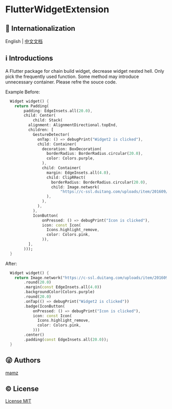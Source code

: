 # FlutterWidgetExtension
## :large_blue_circle: Internationalization

English | [中文文档](README_zh.md)

## :information_source: Introductions

A Flutter package for chain build widget, decrease widget nested hell. Only pick the frequently used function. Some method may introduce unnecessary container. Please refre the souce code.

Example
Before:
```dart
  Widget widget() {
    return Padding(
        padding: EdgeInsets.all(20.0),
        child: Center(
            child: Stack(
          alignment: AlignmentDirectional.topEnd,
          children: [
            GestureDetector(
              onTap: () => debugPrint("Widget2 is clicked"),
              child: Container(
                decoration: BoxDecoration(
                  borderRadius: BorderRadius.circular(20.0),
                  color: Colors.purple,
                ),
                child: Container(
                  margin: EdgeInsets.all(4.0),
                  child: ClipRRect(
                    borderRadius: BorderRadius.circular(20.0),
                    child: Image.network(
                        "https://c-ssl.duitang.com/uploads/item/201609/20/20160920124307_mcZHQ.thumb.1000_0.jpeg"),
                  ),
                ),
              ),
            ),
            IconButton(
                onPressed: () => debugPrint("Icon is clicked"),
                icon: const Icon(
                  Icons.highlight_remove,
                  color: Colors.pink,
                )),
          ],
        )));
  }
```
After:
```dart
  Widget widget() {
    return Image.network("https://c-ssl.duitang.com/uploads/item/201609/20/20160920124307_mcZHQ.thumb.1000_0.jpeg")
        .round(20.0)
        .margin(const EdgeInsets.all(4.0))
        .backgroundColor(Colors.purple)
        .round(20.0)
        .onTap(() => debugPrint("Widget2 is clicked"))
        .badge(IconButton(
            onPressed: () => debugPrint("Icon is clicked"),
            icon: const Icon(
              Icons.highlight_remove,
              color: Colors.pink,
            )))
        .center()
        .padding(const EdgeInsets.all(20.0));
  }
```
## :stuck_out_tongue_winking_eye: Authors

[mamz](https://github.com/mamz)

## :copyright: License

[License MIT](LICENSE)
